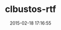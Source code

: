 ---
layout: post
title:  "clbustos-rtf"
repo:   "clbustos/rtf"
date:   2015-02-18 17:16:55
gemurl: https://github.com/clbustos/rtf
---